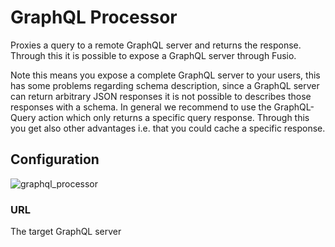 
# GraphQL Processor

Proxies a query to a remote GraphQL server and returns the response. Through this
it is possible to expose a GraphQL server through Fusio.

Note this means you expose a complete GraphQL server to your users, this has some
problems regarding schema description, since a GraphQL server can return arbitrary
JSON responses it is not possible to describes those responses with a schema. In
general we recommend to use the GraphQL-Query action which only returns a specific
query response. Through this you get also other advantages i.e. that you could cache
a specific response.

## Configuration

![graphql_processor](/img/backend/api/action/graphql_processor.png)

### URL

The target GraphQL server
